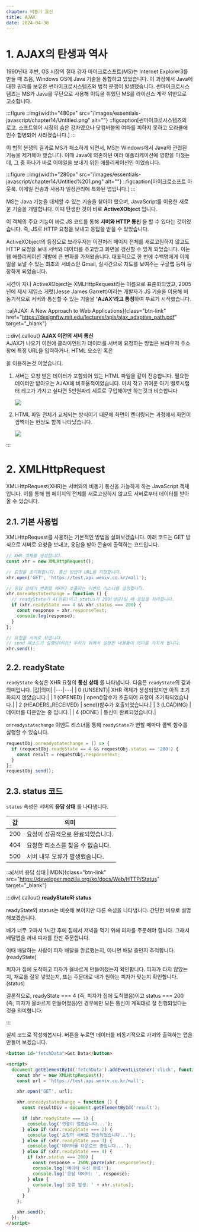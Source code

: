 ```yaml
---
chapter: 비동기 통신
title: AJAX
date: 2024-04-30
---
```


# 1. AJAX의 탄생과 역사

1990년대 후반, OS 시장의 절대 강자 마이크로스프트(MS)는 Internet Explorer3를 만들 때 즈음, Windows OS에 Java 기술을 통합하고 있었습니다. 이 과정에서 Java에 대한 권리를 보유한 썬마이크로시스템즈와 법적 분쟁이 발생했습니다. 썬마이크로시스템즈는 MS가 Java를 무단으로 사용해 이득을 취했던 MS를 라이선스 계약 위반으로 고소합니다.

:::figure
::img{width="480px" src="/images/essentials-javascript/chapter14/Untitled.png" alt=""}
::figcaption[썬마이크로시스템즈의 로고. 소프트웨어 시장의 숨은 강자였으나 닷컴버블의 여파를 피하지 못하고 오라클에 인수 합병되어 사라졌습니다.]
:::

이 법적 분쟁의 결과로 MS가 패소하게 되면서, MS는 Windows에서 Java와 관련된 기능을 제거해야 했습니다. 이때 Java에 의존하던 여러 애플리케이션에 영향을 미쳤는데, 그 중 하나가 바로 이메일을 보내기 위한 애플리케이션인 <Outlook>이었습니다.

:::figure
::img{width="280px" src="/images/essentials-javascript/chapter14/Untitled%201.png" alt=""}
::figcaption[마이크로소프트 아웃룩. 이메일 전송과 사용자 일정관리에 특화된 앱입니다.]
:::

MS는 Java 기능을 대체할 수 있는 기술을 찾아야 했으며, JavaScript를 이용한 새로운 기술을 개발합니다. 이때 탄생한 것이 바로 **ActiveXObject** 입니다.

이 객체의 주요 기능이 바로 JS 코드를 통해 **서버와 HTTP 통신** 을 할 수 있다는 것이었습니다. 즉, JS로 HTTP 요청을 보내고 응답을 받을 수 있었습니다.

ActiveXObject의 등장으로 브라우저는 이전처러 페이지 전체를 새로고침하지 않고도 HTTP 요청을 보내 서버와 데이터를 주고받고 화면을 갱신할 수 있게 되었습니다. 이는 웹 애플리케이션 개발에 큰 변화를 가져왔습니다. 대표적으로 한 번에 수백명에게 이메일을 보낼 수 있는 최초의 서비스인 Gmail, 실시간으로 지도를 보여주는 구글맵 등이 등장하게 되었습니다.

시간이 지나 ActiveXObject는 XMLHttpRequest라는 이름으로 표준화되었고, 2005년에 제시 제임스 게럿(Jesse James Garrett)이라는 개발자가 JS 기술을 이용해 비동기적으로 서버와 통신할 수 있는 기술을 **'AJAX'라고 통칭**하여 부르기 시작했습니다.

::a[AJAX: A New Approach to Web Applications]{class="btn-link" href="https://designftw.mit.edu/lectures/apis/ajax_adaptive_path.pdf" target="\_blank"}

:::div{.callout}
**AJAX 이전의 서버 통신**  
AJAX가 나오기 이전에 클라이언트가 데이터를 서버에 요청하는 방법은 브라우저 주소창에 특정 URL을 입력하거나, HTML 요소인 <a> 혹은 <form>을 이용하는것 이었습니다.

1. 서버는 요청 받은 데이터가 포함되어 있는 HTML 파일을 같이 전송합니다. 필요한 데이터만 받아오는 AJAX에 비효율적이었습니다. 마치 작고 귀여운 아기 벨로시랩터 레고가 가지고 싶다면 5만원짜리 세트로 구입해야만 하는것과 비슷합니다

   ![](/images/essentials-javascript/chapter14/%25E1%2584%2589%25E1%2585%25B3%25E1%2584%258F%25E1%2585%25B3%25E1%2584%2585%25E1%2585%25B5%25E1%2586%25AB%25E1%2584%2589%25E1%2585%25A3%25E1%2586%25BA_2023-04-23_%25E1%2584%258B%25E1%2585%25A9%25E1%2584%258C%25E1%2585%25A5%25E1%2586%25AB_1.39.39.png)

2. HTML 파일 전체가 교체되는 방식이기 때문에 화면이 렌더링되는 과정에서 화면이 깜빡이는 현상도 함께 나타났습니다.

   ![](/images/essentials-javascript/chapter14/%25E1%2584%2589%25E1%2585%25B3%25E1%2584%258F%25E1%2585%25B3%25E1%2584%2585%25E1%2585%25B5%25E1%2586%25AB%25E1%2584%2589%25E1%2585%25A3%25E1%2586%25BA_2023-04-23_%25E1%2584%258B%25E1%2585%25A9%25E1%2584%258C%25E1%2585%25A5%25E1%2586%25AB_1.37.22.png)

:::

# 2. XMLHttpRequest

XMLHttpRequest(XHR)는 서버와의 비동기 통신을 가능하게 하는 JavaScript 객체입니다. 이를 통해 웹 페이지의 전체를 새로고침하지 않고도 서버로부터 데이터를 받아올 수 있습니다.

## 2.1. 기본 사용법

XMLHttpRequest를 사용하는 기본적인 방법을 살펴보겠습니다. 아래 코드는 GET 방식으로 서버로 요청을 보내고, 응답을 받아 콘솔에 출력하는 코드입니다.

```jsx
// XHR 객체를 생성합니다.
const xhr = new XMLHttpRequest();

// 요청을 초기화합니다. 통신 방법과 URL을 지정합니다.
xhr.open('GET', 'https://test.api.weniv.co.kr/mall');

// 응답 상태가 변화할 때마다 호출되는 이벤트 리스너를 설정합니다.
xhr.onreadystatechange = function () {
  // readyState가 4(완료)이고 status가 200(성공)일 때 응답을 처리합니다.
  if (xhr.readyState === 4 && xhr.status === 200) {
    const response = xhr.responseText;
    console.log(response);
  }
};

// 요청을 서버로 보냅니다.
// send 메소드가 실행되어야만 우리가 위에서 설정한 내용들이 의미를 가지게 됩니다.
xhr.send();
```

## 2.2. readyState

`readyState` 속성은 XHR 요청의 **통신 상태** 를 나타냅니다. 다음은 `readyState`의 값과 의미입니다.
|값|의미|
|---|---|
| 0 (UNSENT)| XHR 객체가 생성되었지만 아직 초기화되지 않았습니다.|
| 1 (OPENED) | open()함수가 호출되어 요청이 초기화되었습니다.|
| 2 (HEADERS_RECEIVED) | send()함수가 호출되었습니다.|
| 3 (LOADING) | 데이터를 다운받는 중 입니다.|
| 4 (DONE) | 통신이 완료되었습니다.|

`onreadystatechange` 이벤트 리스너를 통해 `readyState`가 변할 때마다 콜백 함수를 실행할 수 있습니다.

```jsx
requestObj.onreadystatechange = () => {
  if (requestObj.readyState == 4 && requestObj.status == '200') {
    const result = requestObj.responseText;
  }
};
requestObj.send();
```

## 2.3. status 코드

`status` 속성은 서버의 **응답 상태** 를 나타냅니다.

| 값  | 의미                              |
| --- | --------------------------------- |
| 200 | 요청이 성공적으로 완료되었습니다. |
| 404 | 요청한 리소스를 찾을 수 없습니다. |
| 500 | 서버 내부 오류가 발생했습니다.    |

::a[서버 응답 상태 | MDN]{class="btn-link" src="https://developer.mozilla.org/ko/docs/Web/HTTP/Status" target="\_blank"}

:::div{.callout}
**readyState와 status**

readyState와 status는 비슷해 보이지만 다른 속성을 나타냅니다. 간단한 비유로 설명해보겠습니다.

배가 너무 고파서 1시간 후에 집에서 저녁을 먹기 위해 피자를 주문해야 합니다. 그래서 배달앱을 꺼내 피자를 한판 주문합니다.

이때 배달하는 사람이 피자 배달을 완료했는지, 아니면 배달 중인지 추적합니다. (readyState)

피자가 집에 도착하고 피자가 올바르게 만들어졌는지 확인합니다. 피자가 타지 않았는지, 재료를 잘못 넣었는지, 또는 주문대로 내가 원하는 피자가 맞는지 확인합니다. (status)

결론적으로, readyState === 4 (즉, 피자가 집에 도착했음)이고 status === 200 (즉, 피자가 올바르게 만들어졌음)인 경우에만 모든 통신이 계획대로 잘 진행되었다는 것을 의미합니다.

:::

실제 코드로 작성해봅시다. 버튼을 누르면 데이터를 비동기적으로 가져와 출력하는 앱을 만들어 보겠습니다.

```html
<button id="fetchData">Get Data</button>

<script>
  document.getElementById('fetchData').addEventListener('click', function () {
    const xhr = new XMLHttpRequest();
    const url = 'https://test.api.weniv.co.kr/mall';

    xhr.open('GET', url);

    xhr.onreadystatechange = function () {
      const resultDiv = document.getElementById('result');

      if (xhr.readyState === 1) {
        console.log('연결이 열렸습니다...');
      } else if (xhr.readyState === 2) {
        console.log('요청이 서버로 전송되었습니다...');
      } else if (xhr.readyState === 3) {
        console.log('데이터를 다운로드 중입니다...');
      } else if (xhr.readyState === 4) {
        if (xhr.status === 200) {
          const response = JSON.parse(xhr.responseText);
          console.log('데이터 수신 완료!');
          console.log('응답 데이터: ', response);
        } else {
          console.log('오류 발생: ' + xhr.status);
        }
      }
    };

    xhr.send();
  });
</script>
```
